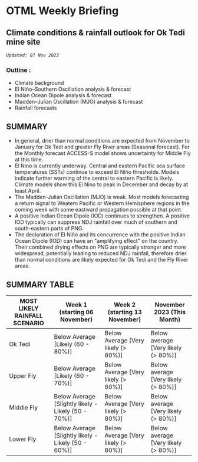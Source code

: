 # OTML Weekly Briefing
## Climate conditions & rainfall outlook for Ok Tedi mine site

*`Updated: 07 Nov 2023`*

### Outline :
 - Climate background 
 - El Niño–Southern Oscillation analysis & forecast 
 - Indian Ocean Dipole analysis & forecast 
 - Madden–Julian Oscillation (MJO) analysis & forecast 
 - Rainfall forecasts

## SUMMARY 
- In general, drier than normal conditions are expected from November to January for Ok Tedi and greater Fly River areas (Seasonal forecast). For the Monthly forecast ACCESS-S model shows uncertainty for Middle Fly at this time. 
- El Nino is currently underway. Central and eastern Pacific sea surface temperatures (SSTs) continue to exceed El Niño thresholds. Models indicate further warming of the central to eastern Pacific is likely. Climate models show this El Nino to peak in December and decay by at least April.
- The Madden-Julian Oscillation (MJO) is weak. Most models forecasting a return signal to Weatern Pacific or Western Hemisphere regions in the coming week with some eastward propagation possible at that point.
- A positive Indian Ocean Dipole (IOD) continues to strengthen. A positive IOD typically can suppress NDJ rainfall over much of southern and south-eastern parts of PNG.
- The declaration of El Niño and its concurrence with the positive Indian Ocean Dipole (IOD) can have an "amplifying effect" on the country. Their combined drying effects on PNG are typically stronger and more widespread, potentially leading to reduced NDJ rainfall, therefore drier than normal conditions are likely expected for Ok Tedi and the Fly River areas.

## SUMMARY TABLE
| MOST LIKELY RAINFALL SCENARIO | Week 1 (starting  06 November) | Week 2 (starting 13 November) | November 2023 (This Month) |
| ------ | ------ | ------ | ------ |
| Ok Tedi| Below Average [Likely (60 - 80%)] | Below Average [Very likely (> 80%)] | Below average [Very likely (> 80%)] |
| Upper Fly | Below Average [Likely (60 - 70%)] | Below Average [Very likely (> 80%)] | Below average [Very likely (> 80%)] |
| Middle Fly | Below Average [Slightly likely - Likely (50 - 70%)] | Below Average [Very likely (> 80%)] | Below average [Very likely (> 80%)] |
| Lower Fly | Below Average [Slightly likely - Likely (50 - 60%)] | Below Average [Very likely (> 80%)] | Below average [Very likely (> 80%)] |
